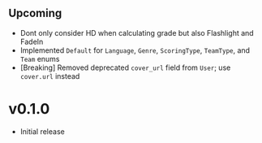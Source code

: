 ## Upcoming

- Dont only consider HD when calculating grade but also Flashlight and FadeIn
- Implemented `Default` for `Language`, `Genre`, `ScoringType`, `TeamType`, and `Team` enums
- [Breaking] Removed deprecated `cover_url` field from `User`; use `cover.url` instead

# v0.1.0

- Initial release